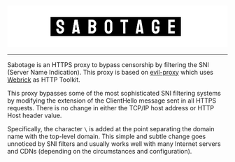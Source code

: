 <p align="center">
  
![logo](logo.gif) 

</p>

---

Sabotage is an HTTPS proxy to bypass censorship by filtering the SNI (Server Name Indication). This proxy is based on [evil-proxy](https://github.com/bbtfr/evil-proxy) which uses [Webrick](https://github.com/ruby/webrick) as HTTP Toolkit.

This proxy bypasses some of the most sophisticated SNI filtering systems by modifying the extension of the ClientHello message sent in all HTTPS requests. There is no change in either the TCP/IP host address or HTTP Host header value.

Specifically, the character ```\``` is added at the point separating the domain name with the top-level domain. This simple and subtle change goes unnoticed by SNI filters and usually works well with many Internet servers and CDNs (depending on the circumstances and configuration).
